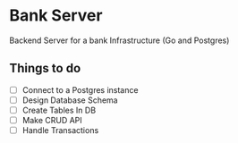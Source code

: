 # Bank Server

Backend Server for a bank Infrastructure (Go and Postgres)

## Things to do

- [ ] Connect to a Postgres instance
- [ ] Design Database Schema
- [ ] Create Tables In DB
- [ ] Make CRUD API
- [ ] Handle Transactions
